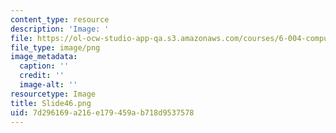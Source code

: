 ```yaml
---
content_type: resource
description: 'Image: '
file: https://ol-ocw-studio-app-qa.s3.amazonaws.com/courses/6-004-computation-structures-spring-2017/7d296169a216e179459ab718d9537578_Slide46.png
file_type: image/png
image_metadata:
  caption: ''
  credit: ''
  image-alt: ''
resourcetype: Image
title: Slide46.png
uid: 7d296169-a216-e179-459a-b718d9537578
---
```

